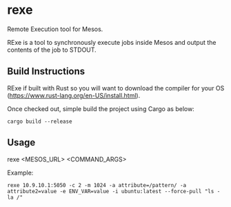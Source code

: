 # rexe
Remote Execution tool for Mesos.

RExe is a tool to synchronously execute jobs inside Mesos and output the contents of the job to STDOUT.

## Build Instructions
RExe if built with Rust so you will want to download the compiler for your OS (https://www.rust-lang.org/en-US/install.html).

Once checked out, simple build the project using Cargo as below:

`cargo build --release`

## Usage

rexe <MESOS_URL> <OPTIONS> <COMMAND_ARGS>

Example:

`rexe 10.9.10.1:5050 -c 2 -m 1024 -a attribute=/pattern/ -a attribute2=value -e ENV_VAR=value -i ubuntu:latest --force-pull "ls -la /"`
